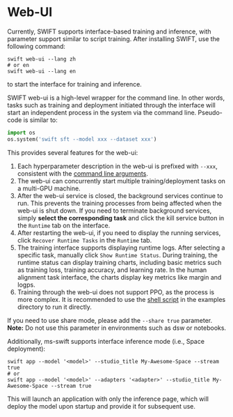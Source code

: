 # Web-UI

Currently, SWIFT supports interface-based training and inference, with parameter support similar to script training. After installing SWIFT, use the following command:

```shell
swift web-ui --lang zh
# or en
swift web-ui --lang en
```

to start the interface for training and inference.

SWIFT web-ui is a high-level wrapper for the command line. In other words, tasks such as training and deployment initiated through the interface will start an independent process in the system via the command line. Pseudo-code is similar to:

```python
import os
os.system('swift sft --model xxx --dataset xxx')
```

This provides several features for the web-ui:

1. Each hyperparameter description in the web-ui is prefixed with `--xxx`, consistent with the [command line arguments](../Instruction/Command-line-parameters.md).
2. The web-ui can concurrently start multiple training/deployment tasks on a multi-GPU machine.
3. After the web-ui service is closed, the background services continue to run. This prevents the training processes from being affected when the web-ui is shut down. If you need to terminate background services, simply **select the corresponding task** and click the kill service button in the `Runtime` tab on the interface.
4. After restarting the web-ui, if you need to display the running services, click `Recover Runtime Tasks` in the `Runtime` tab.
5. The training interface supports displaying runtime logs. After selecting a specific task, manually click `Show Runtime Status`. During training, the runtime status can display training charts, including basic metrics such as training loss, training accuracy, and learning rate. In the human alignment task interface, the charts display key metrics like margin and logps.
6. Training through the web-ui does not support PPO, as the process is more complex. It is recommended to use the [shell script](../../../examples/train/rlhf/ppo) in the examples directory to run it directly.

If you need to use share mode, please add the `--share true` parameter. **Note:** Do not use this parameter in environments such as dsw or notebooks.

Additionally, ms-swift supports interface inference mode (i.e., Space deployment):

```shell
swift app --model '<model>' --studio_title My-Awesome-Space --stream true
# or
swift app --model '<model>' --adapters '<adapter>' --studio_title My-Awesome-Space --stream true
```
This will launch an application with only the inference page, which will deploy the model upon startup and provide it for subsequent use.
